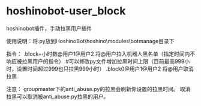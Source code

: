 # hoshinobot-user_block
hoshinobot插件，手动拉黑用户插件

使用说明：将.py放到HoshinoBot\hoshino\modules\botmanage目录下

指令：
  .block+小时数@用户1@用户2
    将@用户拉入机器人黑名单（指定时间内不响应被拉黑用户的指令）
    #可以修改py文件增加拉黑时间上限（目前最高999小时，设置时间超过999也只拉黑999小时）
  .block0@用户1@用户2
    将@用户取消拉黑

注意：
  groupmaster下的anti_abuse.py的拉黑会刷新你设置的拉黑时间。
  取消拉黑可以取消被anti_abuse.py拉黑的用户。
